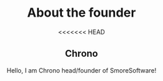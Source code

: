 <html>
<div align="center">
<h1>About the founder</h1>
<<<<<<< HEAD
<h2>Chrono</h2>
<p>Hello, I am Chrono head/founder of SmoreSoftware!</p>
</div>
</html>
